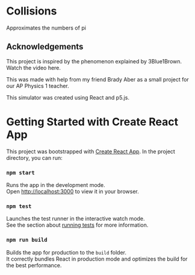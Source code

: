 # Collisions

Approximates the numbers of pi

## Acknowledgements

This project is inspired by the phenomenon explained by 3Blue1Brown. Watch the video here.

This was made with help from my friend Brady Aber as a small project for our AP Physics 1 teacher.

This simulator was created using React and p5.js.

# Getting Started with Create React App

This project was bootstrapped with [Create React App](https://github.com/facebook/create-react-app). In the project directory, you can run:

### `npm start`

Runs the app in the development mode.\
Open [http://localhost:3000](http://localhost:3000) to view it in your browser.

### `npm test`

Launches the test runner in the interactive watch mode.\
See the section about [running tests](https://facebook.github.io/create-react-app/docs/running-tests) for more information.

### `npm run build`

Builds the app for production to the `build` folder.\
It correctly bundles React in production mode and optimizes the build for the best performance.
